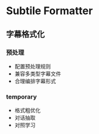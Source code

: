 # Subtile Formatter

## 字幕格式化

### 预处理

- 配置预处理规则
- 兼容多类型字幕文件
- 合理编排字幕形式

### temporary

- 格式粗优化
- 对话抽取
- 对照学习

